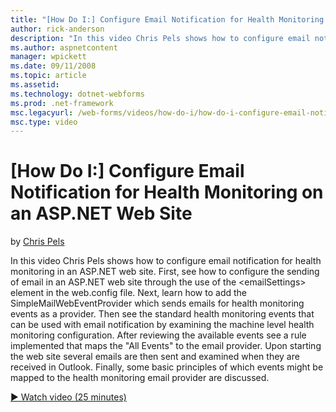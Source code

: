 ```yaml
---
title: "[How Do I:] Configure Email Notification for Health Monitoring on an ASP.NET Web Site | Microsoft Docs"
author: rick-anderson
description: "In this video Chris Pels shows how to configure email notification for health monitoring in an ASP.NET web site. First, see how to configure the sending of e..."
ms.author: aspnetcontent
manager: wpickett
ms.date: 09/11/2008
ms.topic: article
ms.assetid: 
ms.technology: dotnet-webforms
ms.prod: .net-framework
msc.legacyurl: /web-forms/videos/how-do-i/how-do-i-configure-email-notification-for-health-monitoring-on-an-aspnet-web-site
msc.type: video
---
```

[How Do I:] Configure Email Notification for Health Monitoring on an ASP.NET Web Site
====================
by [Chris Pels](https://twitter.com/chrispels)

In this video Chris Pels shows how to configure email notification for health monitoring in an ASP.NET web site. First, see how to configure the sending of email in an ASP.NET web site through the use of the &lt;emailSettings&gt; element in the web.config file. Next, learn how to add the SimpleMailWebEventProvider which sends emails for health monitoring events as a provider. Then see the standard health monitoring events that can be used with email notification by examining the machine level health monitoring configuration. After reviewing the available events see a rule implemented that maps the "All Events" to the email provider. Upon starting the web site several emails are then sent and examined when they are received in Outlook. Finally, some basic principles of which events might be mapped to the health monitoring email provider are discussed.

[&#9654; Watch video (25 minutes)](https://channel9.msdn.com/Blogs/ASP-NET-Site-Videos/how-do-i-configure-email-notification-for-health-monitoring-on-an-aspnet-web-site)